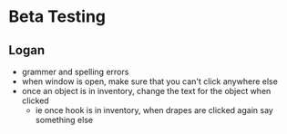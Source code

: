 # Beta Testing
## Logan 
- grammer and spelling errors
- when window is open, make sure that you can't click anywhere else
- once an object is in inventory, change the text for the object when clicked
  - ie once hook is in inventory, when drapes are clicked again  say something else
